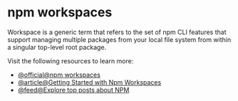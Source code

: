 # npm workspaces

Workspace is a generic term that refers to the set of npm CLI features that support managing multiple packages from your local file system from within a singular top-level root package.

Visit the following resources to learn more:

- [@official@npm workspaces](https://docs.npmjs.com/cli/using-npm/workspaces)
- [@article@Getting Started with Npm Workspaces](https://ruanmartinelli.com/blog/npm-7-workspaces-1/)
- [@feed@Explore top posts about NPM](https://app.daily.dev/tags/npm?ref=roadmapsh)